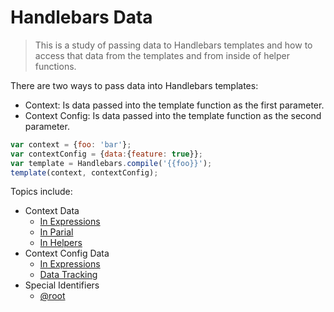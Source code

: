 # Handlebars Data

>This is a study of passing data to Handlebars templates and how to access that data from the templates and from inside of helper functions.

There are two ways to pass data into Handlebars templates:
- Context: Is data passed into the template function as the first parameter.
- Context Config: Is data passed into the template function as the second parameter.

```js
var context = {foo: 'bar'};
var contextConfig = {data:{feature: true}};
var template = Handlebars.compile('{{foo}}');
template(context, contextConfig);
```

Topics include:
- Context Data
  - [In Expressions](./context#context-data-in-expressions)
  - [In Parial](./context#context-data-in-partials)
  - [In Helpers](./context#context-data-in-helpers)
- Context Config Data
  - [In Expressions](./context-config#config-data-in-expressions)
  - [Data Tracking](./context-config#data-tracking)
- Special Identifiers
  - [@root](./special#@root)

